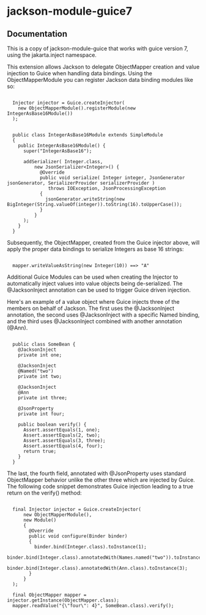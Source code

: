 # jackson-module-guice7

## Documentation

This is a copy of jackson-module-guice that works with guice version 7, using the jakarta.inject namespace.

This extension allows Jackson to delegate ObjectMapper creation and value injection to Guice when handling data bindings.
Using the ObjectMapperModule you can register Jackson data binding modules like so:

~~~~~

  Injector injector = Guice.createInjector(
    new ObjectMapperModule().registerModule(new IntegerAsBase16Module())
  );


  public class IntegerAsBase16Module extends SimpleModule
  {
    public IntegerAsBase16Module() {
      super("IntegerAsBase16");

      addSerializer( Integer.class,
          new JsonSerializer<Integer>() {
            @Override
            public void serialize( Integer integer, JsonGenerator jsonGenerator, SerializerProvider serializerProvider )
               throws IOException, JsonProcessingException
            {
              jsonGenerator.writeString(new BigInteger(String.valueOf(integer)).toString(16).toUpperCase());
            }
          }
      );
    }
  }

~~~~~

Subsequently, the ObjectMapper, created from the Guice injector above, will apply the proper data bindings to serialize
Integers as base 16 strings:

~~~~~

  mapper.writeValueAsString(new Integer(10)) ==> "A"

~~~~~

Additional Guice Modules can be used when creating the Injector to automatically inject values into value objects
being de-serialized. The @JacksonInject annotation can be used to trigger Guice driven injection.

Here's an example of a value object where Guice injects three of the members on behalf of Jackson. The first
uses the @JacksonInject annotation, the second uses @JacksonInject with a specific Named binding, and the
third uses @JacksonInject combined with another annotation (@Ann).

~~~~~

  public class SomeBean {
    @JacksonInject
    private int one;

    @JacksonInject
    @Named("two")
    private int two;

    @JacksonInject
    @Ann
    private int three;

    @JsonProperty
    private int four;

    public boolean verify() {
      Assert.assertEquals(1, one);
      Assert.assertEquals(2, two);
      Assert.assertEquals(3, three);
      Assert.assertEquals(4, four);
      return true;
    }
  }

~~~~~

The last, the fourth field, annotated with @JsonProperty uses standard ObjectMapper behavior unlike the other three
which are injected by Guice. The following code snippet demonstrates Guice injection leading to a true return on the
verify() method:


~~~~~

  final Injector injector = Guice.createInjector(
      new ObjectMapperModule(),
      new Module()
      {
        @Override
        public void configure(Binder binder)
        {
          binder.bind(Integer.class).toInstance(1);
          binder.bind(Integer.class).annotatedWith(Names.named("two")).toInstance(2);
          binder.bind(Integer.class).annotatedWith(Ann.class).toInstance(3);
        }
      }
  );

  final ObjectMapper mapper = injector.getInstance(ObjectMapper.class);
  mapper.readValue("{\"four\": 4}", SomeBean.class).verify();

~~~~~

